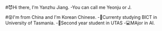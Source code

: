 #😈Hi there, I'm Yanzhu Jiang. 
-You can call me Yeonju or J.

#😝I'm from China and I'm Korean Chinese. 
-👀Currenty studying BICT in University of Tasmania.
-🧠Second year student in UTAS
-💻MAjor in AI.
